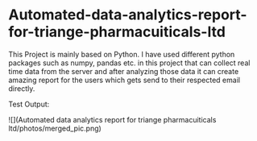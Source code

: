 # Automated-data-analytics-report-for-triange-pharmacuiticals-ltd
This Project is mainly based on Python. I have used different python packages such as numpy, pandas etc. in this project that can collect real time data from the server and after analyzing those data it can create amazing report for the users which gets send to their respected email directly. 

Test Output:

![](Automated data analytics report for triange pharmacuiticals ltd/photos/merged_pic.png)
